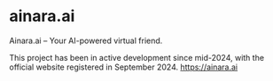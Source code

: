 # ainara.ai
Ainara.ai – Your AI-powered virtual friend. 

This project has been in active development since mid-2024, with the official website registered in September 2024.
https://ainara.ai
